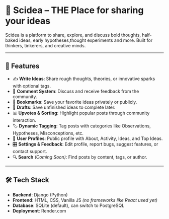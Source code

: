 # 🧠 Scidea – THE Place for sharing your ideas

Scidea is a platform to share, explore, and discuss bold thoughts, half-baked ideas, early hypotheses,thought experiments and more. Built for thinkers, tinkerers, and creative minds.

---

## 🚀 Features

- ✍️ **Write Ideas**: Share rough thoughts, theories, or innovative sparks with optional tags.
- 💬 **Comment System**: Discuss and receive feedback from the community.
- 🔖 **Bookmarks**: Save your favorite ideas privately or publicly.
- 📝 **Drafts**: Save unfinished ideas to complete later.
- 📊 **Upvotes & Sorting**: Highlight popular posts through community interaction.
- 🏷️ **Dynamic Tagging**: Tag posts with categories like Observations, Hypotheses, Misconceptions, etc.
- 👤 **User Profiles**: Public profile with About, Activity, Ideas, and Top Ideas.
- 🎛️ **Settings & Feedback**: Edit profile, report bugs, suggest features, or contact support.
- 🔍 **Search** *(Coming Soon)*: Find posts by content, tags, or author.

---

## 🛠️ Tech Stack

- **Backend**: Django (Python)
- **Frontend**: HTML, CSS, Vanilla JS *(no frameworks like React used yet)*
- **Database**: SQLite (default), can switch to PostgreSQL
- **Deployment**: Render.com

